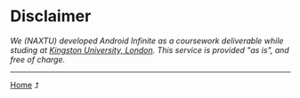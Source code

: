 # Disclaimer

*We (NAXTU) developed Android Infinite as a coursework deliverable while studing at [Kingston University, London](https://www.kingston.ac.uk/). This service is provided "as is", and free of charge.*

---

[Home](../) ⮥
